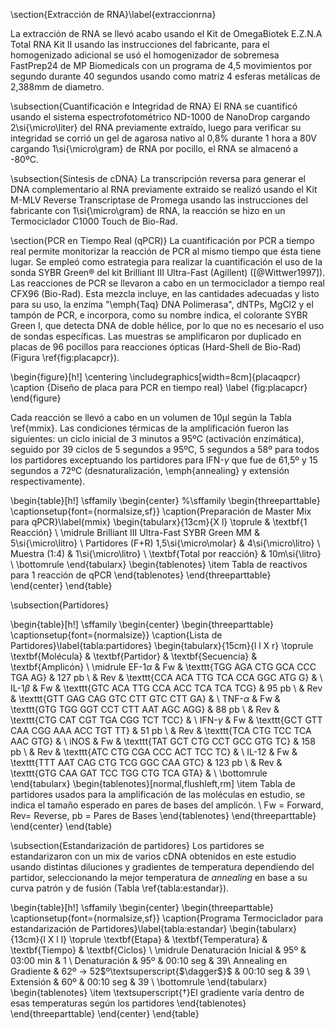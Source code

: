 \section{Extracción de RNA}\label{extraccionrna}

La extracción de RNA se llevó acabo usando el Kit de OmegaBiotek E.Z.N.A Total RNA Kit II usando las instrucciones del fabricante, para el homogenizado adicional se usó el homogenizador de sobremesa FastPrep24 de MP Biomedicals con un programa de 4,5 movimientos por segundo durante 40 segundos usando como matriz 4 esferas metálicas de 2,388mm de diametro.


\subsection{Cuantificación e Integridad de RNA}
El RNA se cuantificó usando el sistema espectrofotométrico ND-1000 de NanoDrop cargando 2\si{\micro\liter} del RNA previamente extraído, luego para verificar su integridad se corrió un gel de agarosa nativo al 0,8\%  durante 1 hora a 80V cargando 1\si{\micro\gram} de RNA por pocillo, el RNA se almacenó a -80ºC.

\subsection{Sintesis de cDNA}
La transcripción reversa para generar el DNA complementario al RNA previamente extraido se realizó usando el Kit M-MLV Reverse Transcriptase de Promega usando las instrucciones del fabricante con 1\si{\micro\gram} de RNA, la reacción se hizo en un Termociclador C1000 Touch de Bio-Rad.

\section{PCR en Tiempo Real (qPCR)}
La cuantificación por PCR a tiempo real permite monitorizar la reacción de PCR al 
mismo tiempo que ésta tiene lugar. Se empleó como estrategia para realizar la cuantificación el uso de la sonda SYBR Green® del kit Brilliant III Ultra-Fast (Agillent) ([@Wittwer1997]). 
Las reacciones de PCR se llevaron a cabo en un termociclador a tiempo real CFX96 (Bio-Rad). Esta mezcla incluye, en las cantidades adecuadas y listo para su uso, la enzima "\emph{Taq} DNA Polimerasa", dNTPs, MgCl2 y el tampón de PCR, e incorpora, como su nombre 
indica, el colorante SYBR Green I, que detecta DNA de doble hélice, por lo que no es 
necesario el uso de sondas específicas. Las muestras se amplificaron por duplicado en 
placas de 96 pocillos para reacciones ópticas (Hard-Shell de Bio-Rad) (Figura \ref{fig:placapcr}).

\begin{figure}[h!]
	\centering
	\includegraphics[width=8cm]{placaqpcr}
	\caption {Diseño de placa para PCR en tiempo real}
	\label {fig:placapcr}
\end{figure}

Cada reacción se llevó a cabo en un volumen de 10µl según la Tabla \ref{mmix}. Las 
condiciones térmicas de la amplificación fueron las siguientes: un ciclo inicial de 3 
minutos a 95ºC (activación enzimática), seguido por 39 ciclos de 5 segundos a 95ºC, 5 segundos a 58º para todos los partidores exceptuando los partidores para IFN-$\gamma$ que fue de 61,5º y 15 segundos a 72ºC (desnaturalización, \emph{annealing} y extensión respectivamente).

\begin{table}[h!]
\sffamily
\begin{center}
%\sffamily
\begin{threeparttable}
\captionsetup{font={normalsize,sf}}
\caption{Preparación de Master Mix para qPCR}\label{mmix}
\begin{tabularx}{13cm}{X l}
\toprule
 & \textbf{1 Reacción} \\
\midrule
Brilliant III Ultra-Fast SYBR Green MM & 5\si{\micro\litro}  \\
Partidores (F+R) 1,5\si{\micro\molar} & 4\si{\micro\litro} \\
Muestra (1:4) & 1\si{\micro\litro} \\
\textbf{Total por reacción} & 10m\si{\litro} \\
\bottomrule
\end{tabularx}
\begin{tablenotes}
	\item Tabla de reactivos para 1 reacción de qPCR
\end{tablenotes}
\end{threeparttable}
\end{center}
\end{table}

\subsection{Partidores}

\begin{table}[h!]
	\sffamily
  	\begin{center}
    	\begin{threeparttable}
    	\captionsetup{font={normalsize}}
      	\caption{Lista de Partidores}\label{tabla:partidores}
      		\begin{tabularx}{15cm}{l l X r}
			\toprule
			\textbf{Molécula} & \textbf{Partidor} & \textbf{Secuencia} & \textbf{Amplicón} \\
			\midrule
			EF-1$\alpha$ & Fw & \texttt{TGG AGA CTG GCA CCC TGA AG} & 127 pb \\
						& Rev & \texttt{CCA ACA TTG TCA CCA GGC ATG G} & \\
			IL-1$\beta$ & Fw & \texttt{GTC ACA TTG CCA ACC TCA TCA TCG} & 95 pb \\
	 					& Rev & \texttt{GTT GAG CAG GTC CTT GTC CTT GA} & \\
			TNF-$\alpha$ & Fw & \texttt{GTG TGG GGT CCT CTT AAT AGC AGG} & 88 pb \\
				 		& Rev & \texttt{CTG CAT CGT TGA CGG TCT TCC} & \\
			IFN-$\gamma$ 	& Fw & \texttt{GCT GTT CAA CGG AAA ACC TGT TT} & 51 pb \\
						& Rev & \texttt{TCA CTG TCC TCA AAC GTG} & \\
			iNOS 	& Fw & \texttt{TAT GCT CTG CCT GCC GTG TC} & 158 pb \\
		  			& Rev & \texttt{ATC CTG CGA CCC ACT TCC TC} & \\
			IL-12 	& Fw & \texttt{TTT AAT CAG CTG TCG GGC CAA GTC} & 123 pb \\
					& Rev & \texttt{GTG CAA GAT TCC TGG CTG TCA GTA} &  \\
			\bottomrule
			\end{tabularx}
			\begin{tablenotes}[normal,flushleft,rm]
				\item Tabla de partidores usados para la amplificación de las moléculas en estudio, se indica el tamaño esperado en pares de bases del amplicón. \\ Fw = Forward, Rev= Reverse, pb = Pares de Bases
			\end{tablenotes}
		\end{threeparttable}
	\end{center}
\end{table}

\subsection{Estandarización de partidores}
Los partidores se estandarizaron con un mix de varios cDNA obtenidos en este estudio usando distintas diluciones y gradientes de temperatura dependiendo del partidor, seleccionando la mejor temperatura de _annealing_ en base a su curva patrón y de fusión (Tabla \ref{tabla:estandar}).

\begin{table}[h!]
\sffamily
  \begin{center}
    \begin{threeparttable}
      \captionsetup{font={normalsize,sf}}
      \caption{Programa Termociclador para estandarización de Partidores}\label{tabla:estandar}
      \begin{tabularx}{13cm}{l X l l}
	\toprule
	\textbf{Etapa} & \textbf{Temperatura} & \textbf{Tiempo} & \textbf{Ciclos} \\
	\midrule
	Denaturación Inicial & 95º & 03:00 min & 1 \\
	Denaturación & 95º & 00:10 seg & 39\\
	Annealing en Gradiente & 62º $\rightarrow$ 52$º\textsuperscript{$\dagger$}$ & 00:10 seg & 39 \\
	Extensión & 60º & 00:10 seg & 39 \\
	\bottomrule
      \end{tabularx}
    \begin{tablenotes}
      \item \textsuperscript{$\dagger$}El gradiente varía dentro de esas temperaturas según los partidores
\end{tablenotes}
\end{threeparttable}
\end{center}
\end{table}
